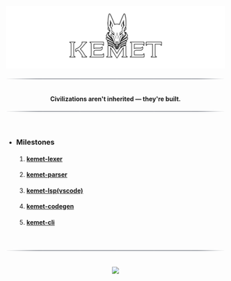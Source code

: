 <!----------------------------------- BEG ----------------------------------->
<br>
<div align="center">
    <p>
        <img src="https://raw.githubusercontent.com/kemet-zone/.github/refs/heads/main/assets/images/logo/kemet-logo.png" alt="Input / Output" width="1000" />
    </p>
</div>

<div align="center">
    <img src="https://raw.githubusercontent.com/kemet-zone/.github/refs/heads/main/assets/images/md/line.png" alt="line" style="display: block; margin-top:20px;margin-bottom:20px;width:500px;"/>
</div>
<p align="center">
    <b>
        <br>
        Civilizations aren't inherited — they're built.
    </b>
</p>

<div align="center">
    <img src="https://raw.githubusercontent.com/kemet-zone/.github/refs/heads/main/assets/images/md/line.png" alt="line" style="display: block; margin-top:20px;margin-bottom:20px;width:500px;"/>
    <br>
</div>

<!--------------------------------------------------------------------------->



<!---------------------------------- BENCH ---------------------------------->

- ### Milestones

  1. #### [kemet-lexer](#)
  2. #### [kemet-parser](#)
  3. #### [kemet-lsp(vscode)](#)
  4. #### [kemet-codegen](#)
  5. #### [kemet-cli](#)

<br>
<div align="center">
    <img src="https://raw.githubusercontent.com/kemet-zone/.github/refs/heads/main/assets/images/md/line.png" alt="line" style="display: block; margin-top:20px;margin-bottom:20px;width:500px;"/>
</div>

<!--------------------------------------------------------------------------->



<!----------------------------------- END ----------------------------------->

<br>
<div align="center">
    <a href="https://github.com/maysara-elshewehy">
        <img src="https://img.shields.io/badge/Made with ❤️ by-Maysara-orange"/>
    </a>
</div>

<!--------------------------------------------------------------------------->
